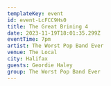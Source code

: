 ```yaml
---
templateKey: event
id: event-LcFCC9Hs0
title: The Great Brining 4
date: 2023-11-19T18:01:35.299Z
eventTime: 7pm
artist: The Worst Pop Band Ever
venue: The Local
city: Halifax
guests: Geordie Haley
group: The Worst Pop Band Ever
---
```


